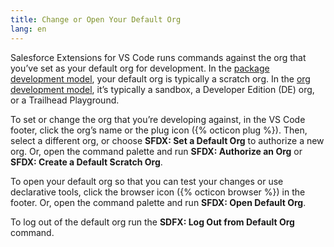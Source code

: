```yaml
---
title: Change or Open Your Default Org
lang: en
---
```


Salesforce Extensions for VS Code runs commands against the org that you’ve set as your default org for development. In the [package development model](./en/user-guide/development-models/#package-development-model), your default org is typically a scratch org. In the [org development model](./en/user-guide/development-models/#org-development-model), it’s typically a sandbox, a Developer Edition (DE) org, or a Trailhead Playground.

To set or change the org that you’re developing against, in the VS Code footer, click the org’s name or the plug icon ({% octicon plug %}). Then, select a different org, or choose **SFDX: Set a Default Org** to authorize a new org. Or, open the command palette and run **SFDX: Authorize an Org** or **SFDX: Create a Default Scratch Org**.

To open your default org so that you can test your changes or use declarative tools, click the browser icon ({% octicon browser %}) in the footer. Or, open the command palette and run **SFDX: Open Default Org**.

To log out of the default org run the **SDFX: Log Out from Default Org** command.
